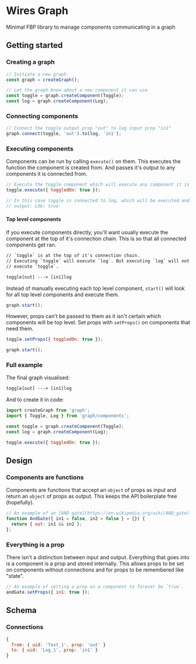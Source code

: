 # Wires Graph
Minimal FBP library to manage components communicating in a graph

## Getting started
### Creating a graph
```js
// Initiate a new graph
const graph = createGraph();

// Let the graph know about a new component it can use
const toggle = graph.createComponent(Toggle);
const log = graph.createComponent(Log);
```

### Connecting components
```js
// Connect the toggle output prop "out" to log input prop "in1"
graph.connect(toggle, 'out').to(log, 'in1');
```

### Executing components
Components can be run by calling `execute()` on them. This executes the function the component is created from. And passes it's output to any components it is connected from.

```js
// Execute the toggle component which will execute any component it is connected to.
toggle.execute({ toggledOn: true });

// In this case toggle is connected to log, which will be executed and log out the result.
// output: LOG: true
```

#### Top level components
If you execute components directly, you'll want usually execute the component at the top of it's connection chain. This is so that all connected components get ran. 

```txt
// `toggle` is at the top of it's connection chain.
// Executing `toggle` will execute `log`. But executing `log` will not 
// execute `toggle`.

toggle[out] ---> [in1]log
```

Instead of manually executing each top level component, `start()` will look for all top level components and execute them.
```js
graph.start();
```

However, props can't be passed to them as it isn't certain which components will be top level. Set props with `setProps()` on components that need them.

```js
toggle.setProps({ toggledOn: true });

graph.start();
```

### Full example
The final graph visualised:
```txt
toggle[out] ---> [in1]log
```

And to create it in code:
```js
import createGraph from 'graph';
import { Toggle, Log } from 'graph/components';

const toggle = graph.createComponent(Toggle);
const log = graph.createComponent(Log);

toggle.execute({ toggledOn: true });
```

## Design
### Components are functions
Components are functions that accept an `object` of props as input and return an `object` of props as output. This keeps the API boilerplate free (hopefully).

```js
// An example of an [AND gate](https://en.wikipedia.org/wiki/AND_gate) as a component.
function AndGate({ in1 = false, in2 = false } = {}) {
  return { out: in1 && in2 };
};
```

### Everything is a prop
There isn't a distinction between input and output. Everything that goes into is a component is a prop and stored internally. This allows props to be set on components without connections and for props to be remembered like "state".

```js
// An example of setting a prop on a component to forever be `true`.
andGate.setProps({ in1: true });
```

## Schema
### Connections
```js
{
  from: { uid: 'Text_1', prop: 'out' }
  to: { uid: 'Log_1', prop: 'in1' }
}
```
